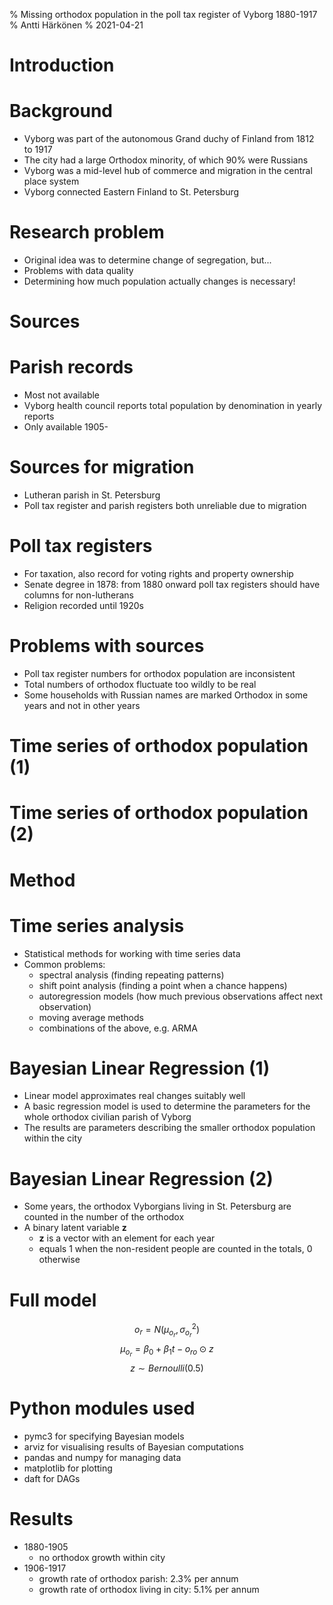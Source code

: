 % Missing orthodox population in the poll tax register of Vyborg 1880-1917
% Antti Härkönen
% 2021-04-21

# Introduction

# Background

- Vyborg was part of the autonomous Grand duchy of Finland from 1812 to 1917
- The city had a large Orthodox minority, of which 90% were Russians
- Vyborg was a mid-level hub of commerce and migration in the central place system
- Vyborg connected Eastern Finland to St. Petersburg

# Research problem

- Original idea was to determine change of segregation, but...
- Problems with data quality
- Determining how much population actually changes is necessary!

# Sources

# Parish records

- Most not available
- Vyborg health council reports total population by denomination in yearly reports
- Only available 1905-

# Sources for migration

- Lutheran parish in St. Petersburg
- Poll tax register and parish registers both unreliable due to migration

# Poll tax registers

- For taxation, also record for voting rights and property ownership
- Senate degree in 1878: from 1880 onward poll tax registers should have columns for non-lutherans
- Religion recorded until 1920s

# Problems with sources

- Poll tax register numbers for orthodox population are inconsistent
- Total numbers of orthodox fluctuate too wildly to be real
- Some households with Russian names are marked Orthodox in some years and not in other years

# Time series of orthodox population (1)

# Time series of orthodox population (2)

# Method

# Time series analysis

- Statistical methods for working with time series data
- Common problems:
    * spectral analysis (finding repeating patterns)
    * shift point analysis (finding a point when a chance happens)
    * autoregression models (how much previous observations affect next observation)
    * moving average methods
    * combinations of the above, e.g. ARMA

# Bayesian Linear Regression (1)

- Linear model approximates real changes suitably well
- A basic regression model is used to determine the parameters for the whole orthodox civilian parish of Vyborg
- The results are parameters describing the smaller orthodox population within the city

# Bayesian Linear Regression (2)

- Some years, the orthodox Vyborgians living in St. Petersburg are counted in the number of the orthodox
- A binary latent variable **z**
    * **z** is a vector with an element for each year
    * equals 1 when the non-resident people are counted in the totals, 0 otherwise
  
# Full model

$$ o_r = N(\mu_{o_r}, \sigma_{o_r}^2) $$
$$ \mu_{o_r} = \beta_0 + \beta_1 t - o_{ro} \odot z $$
$$ z \sim Bernoulli(0.5) $$

# Python modules used

- pymc3 for specifying Bayesian models
- arviz for visualising results of Bayesian computations
- pandas and numpy for managing data
- matplotlib for plotting
- daft for DAGs

# Results

- 1880-1905
    * no orthodox growth within city
- 1906-1917
    * growth rate of orthodox parish: 2.3% per annum
    * growth rate of orthodox living in city: 5.1% per annum
